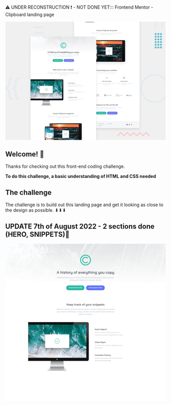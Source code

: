 ⚠ UNDER RECONSTRUCTION ❗ - NOT DONE YET::: Frontend Mentor - Clipboard landing page 

![Design preview for the Clipboard landing page coding challenge](./design/desktop-preview.jpg)

## Welcome! 👋

Thanks for checking out this front-end coding challenge.


**To do this challenge, a basic understanding of HTML and CSS needed**

## The challenge

The challenge is to build out this landing page and get it looking as close to the design as possible. ⬇⬇⬇

## UPDATE 7th of August 2022 - 2 sections done (HERO, SNIPPETS)💪
<img src="07-09-2022.png" alt="update preview">
